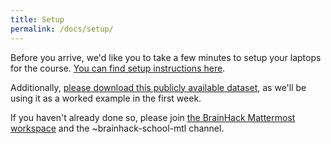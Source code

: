 ```yaml
---
title: Setup
permalink: /docs/setup/
---
```


Before you arrive, we'd like you to take a few minutes to setup your laptops for the course.
[You can find setup instructions here](https://neurohackademy.org/setup/).

Additionally, [please download this publicly available dataset](https://openneuro.org/datasets/ds000007/versions/00001), as we'll be using it as a worked example in the first week.

If you haven't already done so, please join [the BrainHack Mattermost workspace](https://mattermost.brainhack.org/) and the ~brainhack-school-mtl channel.
